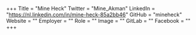 +++
Title = "Mine Heck"
Twitter = "Mine_Akman"
LinkedIn = "https://nl.linkedin.com/in/mine-heck-85a2bb46"
GitHub = "mineheck"
Website = ""
Employer = ""
Role = ""
Image = ""
GitLab = ""
Facebook = ""
+++
